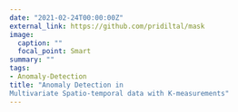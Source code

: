 ```yaml
---
date: "2021-02-24T00:00:00Z"
external_link: https://github.com/pridiltal/mask
image:
  caption: ""
  focal_point: Smart
summary: ""
tags:
- Anomaly-Detection
title: "Anomaly Detection in
Multivariate Spatio-temporal data with K-measurements"
---
```

